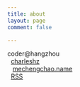 ```yaml
---
title: about
layout: page
comment: false

---
```


coder@hangzhou
<br>
<span><i class="fa fa-weibo"></i>&nbsp;&nbsp;<a title="weibo" href="http://weibo.com/charleshz">charleshz</a></span>
<br>
<span><i class="fa fa-envelope-o"></i>&nbsp;&nbsp;&nbsp;<a title="mail" href="#">me<i class="fa fa-at"></i>chengchao.name</a></span>
<br>
<span><i class="fa fa-rss-square"></i>&nbsp;&nbsp;<a title="rss" href="http://blog.chengchao.name/atom.xml">RSS</a></span>
<br>
